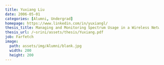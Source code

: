 ```yaml
---
title: Yuxiang Liu
date: 2006-05-01
categories: [Alumni, Undergrad]
homepage: https://www.linkedin.com/in/yuxiangl/
thesis_title: Managing and Monitoring Spectrum Usage in a Wireless Network
thesis_url: /~srini/assets/thesis/Yuxiang.pdf
job: Farfetch
image:
  path: assets/img/Alumni/blank.jpg
  width: 200
  height: 200
---
```


